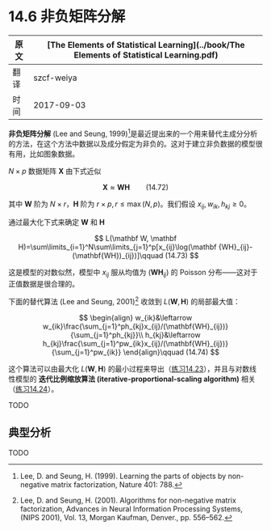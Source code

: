 # 14.6 非负矩阵分解

| 原文   | [The Elements of Statistical Learning](../book/The Elements of Statistical Learning.pdf) |
| ---- | ---------------------------------------- |
| 翻译   | szcf-weiya                               |
| 时间   | 2017-09-03                   |

**非负矩阵分解** (Lee and Seung, 1999)[^1]是最近提出来的一个用来替代主成分分析的方法，在这个方法中数据以及成分假定为非负的。这对于建立非负数据的模型很有用，比如图象数据。

$N\times p$ 数据矩阵 $\mathbf X$ 由下式近似

$$
\mathbf X \approx \mathbf W\mathbf H\qquad (14.72)
$$

其中 $\mathbf W$ 阶为 $N\times r$，$\mathbf H$ 阶为 $r\times p, r\le \max(N,p)$。我们假设 $x_{ij}, w_{ik}, h_{kj}\ge 0$。

通过最大化下式来确定 $\mathbf W$ 和 $\mathbf H$

$$
L(\mathbf W, \mathbf H)=\sum\limits_{i=1}^N\sum\limits_{j=1}^p[x_{ij}\log(\mathbf {WH}_{ij}-(\mathbf{WH})_{ij})]\qquad (14.73)
$$

这是模型的对数似然，模型中 $x_{ij}$ 服从均值为 $(\mathbf{WH}_{ij})$ 的 Poisson 分布——这对于正值数据是很合理的。

下面的替代算法 (Lee and Seung, 2001)[^2] 收敛到 $L(\mathbf W, \mathbf H)$ 的局部最大值：

<!-- 
$$
\begin{array}{ll}
w_{ik}&\leftarrow w_{ik}\frac{\sum_{j=1}^ph_{kj}x_{ij}/(\mathbf{WH}_{ij})}{\sum_{j=1}^ph_{kj}}\\
h_{kj}&\leftarrow h_{kj}\frac{\sum_{j=1}^pw_{ik}x_{ij}/(\mathbf{WH}_{ij})}{\sum_{j=1}^pw_{ik}}
\end{array}\qquad (14.74)
$$
-->


$$
\begin{align}
w_{ik}&\leftarrow w_{ik}\frac{\sum_{j=1}^ph_{kj}x_{ij}/(\mathbf{WH}_{ij})}{\sum_{j=1}^ph_{kj}}\\
h_{kj}&\leftarrow h_{kj}\frac{\sum_{j=1}^pw_{ik}x_{ij}/(\mathbf{WH}_{ij})}{\sum_{j=1}^pw_{ik}}
\end{align}\qquad (14.74)
$$

这个算法可以由最大化 $L(\mathbf W, \mathbf H)$ 的最小过程来导出（[练习14.23](https://github.com/szcf-weiya/ESL-CN/issues/86)），并且与对数线性模型的 **迭代比例缩放算法 (iterative-proportional-scaling algorithm)** 相关（[练习14.24](https://github.com/szcf-weiya/ESL-CN/issues/87)）。

TODO

## 典型分析

TODO


[^1]: Lee, D. and Seung, H. (1999). Learning the parts of objects by non-negative matrix factorization, Nature 401: 788.
[^2]: Lee, D. and Seung, H. (2001). Algorithms for non-negative matrix factorization, Advances in Neural Information Processing Systems, (NIPS 2001), Vol. 13, Morgan Kaufman, Denver., pp. 556–562.

